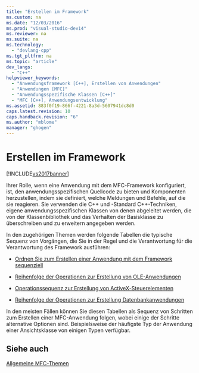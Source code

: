 ```yaml
---
title: "Erstellen im Framework"
ms.custom: na
ms.date: "12/03/2016"
ms.prod: "visual-studio-dev14"
ms.reviewer: na
ms.suite: na
ms.technology: 
  - "devlang-cpp"
ms.tgt_pltfrm: na
ms.topic: "article"
dev_langs: 
  - "C++"
helpviewer_keywords: 
  - "Anwendungsframework [C++], Erstellen von Anwendungen"
  - "Anwendungen [MFC]"
  - "Anwendungsspezifische Klassen [C++]"
  - "MFC [C++], Anwendungsentwicklung"
ms.assetid: 883f0f19-866f-4221-8a3d-5607941dc8d0
caps.latest.revision: 10
caps.handback.revision: "6"
ms.author: "mblome"
manager: "ghogen"
---
```

# Erstellen im Framework
[!INCLUDE[vs2017banner](../assembler/inline/includes/vs2017banner.md)]

Ihrer Rolle, wenn eine Anwendung mit dem MFC\-Framework konfiguriert, ist, den anwendungsspezifischen Quellcode zu bieten und Komponenten herzustellen, indem sie definiert, welche Meldungen und Befehle, auf die sie reagieren.  Sie verwenden die C\+\+ und \-Standard C\+\+\-Techniken, eigene anwendungsspezifischen Klassen von denen abgeleitet werden, die von der Klassenbibliothek und das Verhalten der Basisklasse zu überschreiben und zu erweitern angegeben werden.  
  
 In den zugehörigen Themen werden folgende Tabellen die typische Sequenz von Vorgängen, die Sie in der Regel und die Verantwortung für die Verantwortung des Framework ausführen:  
  
-   [Ordnen Sie zum Erstellen einer Anwendung mit dem Framework sequenziell](../mfc/sequence-of-operations-for-building-mfc-applications.md)  
  
-   [Reihenfolge der Operationen zur Erstellung von OLE\-Anwendungen](../mfc/sequence-of-operations-for-creating-ole-applications.md)  
  
-   [Operationssequenz zur Erstellung von ActiveX\-Steuerelementen](../mfc/sequence-of-operations-for-creating-activex-controls.md)  
  
-   [Reihenfolge der Operationen zur Erstellung Datenbankanwendungen](../mfc/sequence-of-operations-for-creating-database-applications.md)  
  
 In den meisten Fällen können Sie diesen Tabellen als Sequenz von Schritten zum Erstellen einer MFC\-Anwendung folgen, wobei einige der Schritte alternative Optionen sind.  Beispielsweise der häufigste Typ der Anwendung einer Ansichtsklasse von einigen Typen verfügbar.  
  
## Siehe auch  
 [Allgemeine MFC\-Themen](../mfc/general-mfc-topics.md)